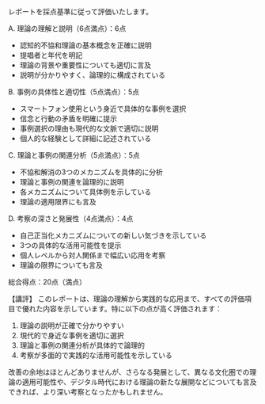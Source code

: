 レポートを採点基準に従って評価いたします。

A. 理論の理解と説明（6点満点）：6点
- 認知的不協和理論の基本概念を正確に説明
- 提唱者と年代を明記
- 理論の背景や重要性についても適切に言及
- 説明が分かりやすく、論理的に構成されている

B. 事例の具体性と適切性（5点満点）：5点
- スマートフォン使用という身近で具体的な事例を選択
- 信念と行動の矛盾を明確に提示
- 事例選択の理由も現代的な文脈で適切に説明
- 個人的な経験として詳細に記述されている

C. 理論と事例の関連分析（5点満点）：5点
- 不協和解消の3つのメカニズムを具体的に分析
- 理論と事例の関連を論理的に説明
- 各メカニズムについて具体例を示している
- 理論の適用限界にも言及

D. 考察の深さと発展性（4点満点）：4点
- 自己正当化メカニズムについての新しい気づきを示している
- 3つの具体的な活用可能性を提示
- 個人レベルから対人関係まで幅広い応用を考察
- 理論の限界についても言及

総合得点：20点（満点）

【講評】
このレポートは、理論の理解から実践的な応用まで、すべての評価項目で優れた内容を示しています。特に以下の点が高く評価されます：

1. 理論の説明が正確で分かりやすい
2. 現代的で身近な事例を適切に選択
3. 理論と事例の関連分析が具体的で論理的
4. 考察が多面的で実践的な活用可能性を示している

改善の余地はほとんどありませんが、さらなる発展として、異なる文化圏での理論の適用可能性や、デジタル時代における理論の新たな展開などについても言及できれば、より深い考察となったかもしれません。